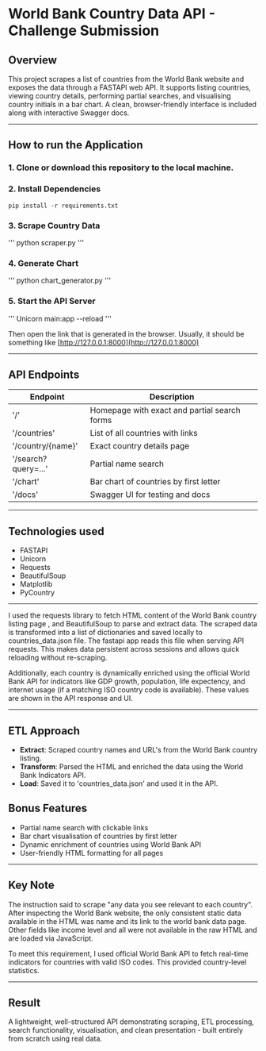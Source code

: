 # World Bank Country Data API - Challenge Submission

## Overview
This project scrapes a list of countries from the World Bank website and exposes the data through a FASTAPI web API. It supports listing countries, viewing country details, performing partial searches, and visualising country initials in a bar chart. A clean, browser-friendly interface is included along with interactive Swagger docs.

---

## How to run the Application

### 1. Clone or download this repository to the local machine.

### 2. Install Dependencies
```
pip install -r requirements.txt
```

### 3. Scrape Country Data
'''
python scraper.py
'''

### 4. Generate Chart
'''
python chart_generator.py
'''

### 5. Start the API Server
'''
Unicorn main:app --reload
'''

Then open the link that is generated in the browser. Usually, it should be something like [http://127.0.0.1:8000](http://127.0.0.1:8000)

---

## API Endpoints

| Endpoint                    |         Description                                 |
|-----------------------------|-----------------------------------------------------|                                                                               
| '/'                         | Homepage with exact and partial search forms        |
| '/countries'                | List of all countries with links                    |
| '/country/{name}'           | Exact country details page                          |
| '/search?query=...'         | Partial name search                                 |
| '/chart'                    | Bar chart of countries by first letter              |
| '/docs'                     | Swagger UI for testing and docs                     |

---

## Technologies used

- FASTAPI
- Unicorn
- Requests
- BeautifulSoup
- Matplotlib
- PyCountry

---

I used the requests library to fetch HTML content of the World Bank country listing page , and BeautifulSoup to parse and extract data. The scraped data is transformed into a list of dictionaries and saved locally to countries_data.json file. The fastapi app reads this file when serving API requests. This makes data persistent across sessions and allows quick reloading  without re-scraping.

Additionally, each country is dynamically enriched using the official World Bank API for indicators like GDP growth, population, life expectency, and internet usage (if a matching ISO country code is available). These values are shown in the API response and UI.

---

## ETL Approach

- **Extract**: Scraped country names and URL's from the World Bank country listing.
- **Transform**: Parsed the HTML and enriched the data using the World Bank Indicators API.
- **Load**: Saved it to 'countries_data.json' and used it in the API.

## Bonus Features

- Partial name search with clickable links
- Bar chart visualisation of countries by first letter
- Dynamic enrichment of countries using World Bank API
- User-friendly HTML formatting for all pages

---

## Key Note

The instruction said to scrape "any data you see relevant to each country". After inspecting the World Bank website, the only consistent static data available in the HTML was name and its link to the world bank data page. Other fields like income level and all were not available in the raw HTML and are loaded via JavaScript.

To meet this requirement, I used official World Bank API to fetch real-time indicators for countries with valid ISO codes. This provided country-level statistics.

---

## Result

A lightweight, well-structured API demonstrating scraping, ETL processing, search functionality, visualisation, and clean presentation - built entirely from scratch using real data.



 
